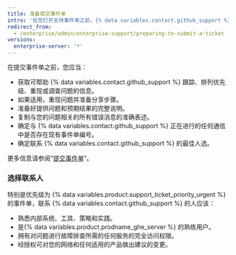 ```yaml
---
title: 准备提交事件单
intro: '在您打开支持事件单之前，{% data variables.contact.github_support %} 可以通过遵循这些建议来更快地帮助您。'
redirect_from:
  - /enterprise/admin/enterprise-support/preparing-to-submit-a-ticket
versions:
  enterprise-server: '*'
---
```


在提交事件单之前，您应当：

- 获取可帮助 {% data variables.contact.github_support %} 跟踪、排列优先级、重现或调查问题的信息。
- 如果适用，重现问题并准备分享步骤。
- 准备好提供问题和预期结果的完整说明。
- 复制与您的问题相关的所有错误消息的准确表述。
- 确定与 {% data variables.contact.github_support %} 正在进行的任何通信中是否存在现有事件单编号。
- 确定联系 {% data variables.contact.github_support %} 的最佳人选。

更多信息请参阅“[提交事件单](/enterprise/admin/guides/enterprise-support/submitting-a-ticket)”。

### 选择联系人

特别是优先级为 {% data variables.product.support_ticket_priority_urgent %} 的事件单，联系 {% data variables.contact.github_support %} 的人应该：

 - 熟悉内部系统、工具、策略和实践。
 - 是{% data variables.product.prodname_ghe_server %} 的熟练用户。
 - 拥有对问题进行故障排查所需的任何服务的完全访问权限。
 - 经授权可对您的网络和任何适用的产品做出建议的变更。
